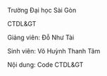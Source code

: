 Trường Đại học Sài Gòn

CTDL&GT

Giảng viên: Đỗ Như Tài

Sinh viên: Võ Huỳnh Thanh Tâm

Nội dung: Code CTDL&GT
